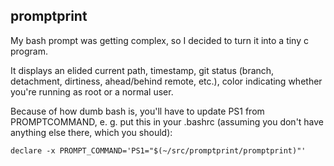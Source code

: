 promptprint
-----------

My bash prompt was getting complex, so I decided to turn it into a tiny c program.

It displays an elided current path, timestamp, git status (branch, detachment, dirtiness,
ahead/behind remote, etc.), color indicating whether you're running as root or a normal user.

Because of how dumb bash is, you'll have to update PS1 from PROMPTCOMMAND, e.
g. put this in your .bashrc (assuming you don't have anything else there, which
you should):

```
declare -x PROMPT_COMMAND='PS1="$(~/src/promptprint/promptprint)"'
```

